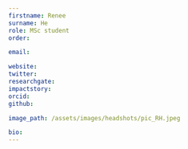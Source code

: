 ```yaml
---
firstname: Renee
surname: He
role: MSc student
order:

email:

website:
twitter:
researchgate:
impactstory:
orcid:
github:

image_path: /assets/images/headshots/pic_RH.jpeg

bio:
---
```

